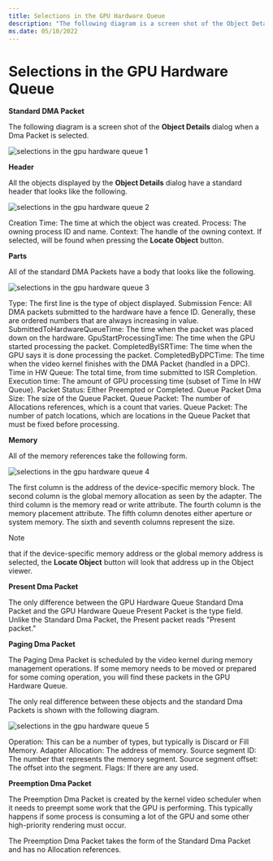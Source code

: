 ```yaml
---
title: Selections in the GPU Hardware Queue
description: "The following diagram is a screen shot of the Object Details dialog when a Dma Packet is selected."
ms.date: 05/10/2022
---
```


# Selections in the GPU Hardware Queue  

**Standard DMA Packet**  

The following diagram is a screen shot of the **Object Details** dialog when a Dma Packet is selected.  

![selections in the gpu hardware queue 1](\Images\selections-in-the-gpu-hardware-queue-1.png)

**Header**  

All the objects displayed by the **Object Details** dialog have a standard header that looks like the following.

![selections in the gpu hardware queue 2](\Images\selections-in-the-gpu-hardware-queue-2.png)

Creation Time: The time at which the object was created. 
Process: The owning process ID and name. 
Context: The handle of the owning context. If selected, will be found when pressing the **Locate Object** button. 

**Parts**  

All of the standard DMA Packets have a body that looks like the following.  

![selections in the gpu hardware queue 3](\Images\selections-in-the-gpu-hardware-queue-3.png)

Type: The first line is the type of object displayed. 
Submission Fence: All DMA packets submitted to the hardware have a fence ID. Generally, these are ordered numbers that are always increasing in value. 
SubmittedToHardwareQueueTime: The time when the packet was placed down on the hardware. 
GpuStartProcessingTime: The time when the GPU started processing the packet. 
CompletedByISRTime: The time when the GPU says it is done processing the packet. 
CompletedByDPCTime: The time when the video kernel finishes with the DMA Packet (handled in a DPC). 
Time in HW Queue: The total time, from time submitted to ISR Completion. 
Execution time: The amount of GPU processing time (subset of Time In HW Queue). 
Packet Status: Either Preempted or Completed. 
Queue Packet Dma Size: The size of the Queue Packet. 
Queue Packet: The number of Allocations references, which is a count that varies. 
Queue Packet: The number of patch locations, which are locations in the Queue Packet that must be fixed before processing. 

**Memory**  

All of the memory references take the following form.

![selections in the gpu hardware queue 4](\Images\selections-in-the-gpu-hardware-queue-4.png)

The first column is the address of the device-specific memory block. The second column is the global memory allocation as seen by the adapter. The third column is the memory read or write attribute. The fourth column is the memory placement attribute. The fifth column denotes either aperture or system memory. The sixth and seventh columns represent the size. 

> [!NOTE]
> that if the device-specific memory address or the global memory address is selected, the **Locate Object** button will look that address up in the Object viewer. 

**Present Dma Packet**  

The only difference between the GPU Hardware Queue Standard Dma Packet and the GPU Hardware Queue Present Packet is the type field. Unlike the Standard Dma Packet, the Present packet reads "Present packet."

**Paging Dma Packet**  

The Paging Dma Packet is scheduled by the video kernel during memory management operations. If some memory needs to be moved or prepared for some coming operation, you will find these packets in the GPU Hardware Queue. 

The only real difference between these objects and the standard Dma Packets is shown with the following diagram. 

![selections in the gpu hardware queue 5](\Images\selections-in-the-gpu-hardware-queue-5.png)

Operation: This can be a number of types, but typically is Discard or Fill Memory. 
Adapter Allocation: The address of memory. 
Source segment ID: The number that represents the memory segment. 
Source segment offset: The offset into the segment. 
Flags: If there are any used. 

**Preemption Dma Packet**  

The Preemption Dma Packet is created by the kernel video scheduler when it needs to preempt some work that the GPU is performing. This typically happens if some process is consuming a lot of the GPU and some other high-priority rendering must occur. 

The Preemption Dma Packet takes the form of the Standard Dma Packet and has no Allocation references.
